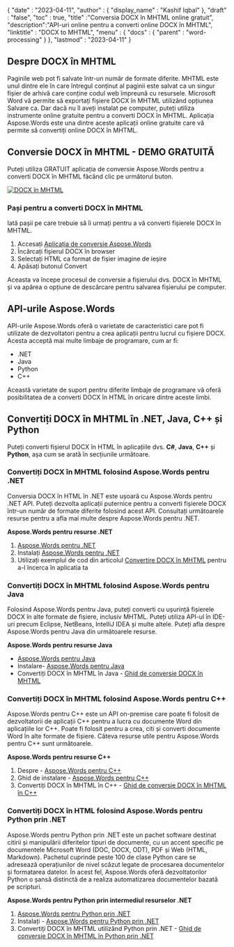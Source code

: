 {
  "date" : "2023-04-11",
  "author" : {
    "display_name" : "Kashif Iqbal"
},
  "draft" : "false",
  "toc" : true,
  "title" :"Conversia DOCX în MHTML online gratuit",
  "description":"API-uri online pentru a converti online DOCX în MHTML",
  "linktitle" : "DOCX to MHTML",
  "menu" : {
    "docs" : {
      "parent" : "word-processing"
}
},
  "lastmod" : "2023-04-11"
}

## Despre DOCX în MHTML

Paginile web pot fi salvate într-un număr de formate diferite. MHTML este unul dintre ele în care întregul conținut al paginii este salvat ca un singur fișier de arhivă care conține codul web împreună cu resursele. Microsoft Word vă permite să exportați fișiere DOCX în MHTML utilizând opțiunea Salvare ca. Dar dacă nu îl aveți instalat pe computer, puteți utiliza instrumente online gratuite pentru a converti DOCX în MHTML. Aplicația Aspose.Words este una dintre aceste aplicații online gratuite care vă permite să convertiți online DOCX în MHTML.

## Conversie DOCX în MHTML - DEMO GRATUITĂ

Puteți utiliza GRATUIT aplicația de conversie Aspose.Words pentru a converti DOCX în MHTML făcând clic pe următorul buton.

[![DOCX în MHTML](../docx-to-mhtml.png?width=120px&height=60px)](https://products.aspose.app/words/conversion/docx-to-mhtml)

### Pași pentru a converti DOCX în MHTML
Iată pașii pe care trebuie să îi urmați pentru a vă converti fișierele DOCX în MHTML.

1. Accesați [Aplicația de conversie Aspose.Words](https://products.aspose.app/words/conversion/docx-to-mhtml)
1. Încărcați fișierul DOCX în browser
1. Selectați HTML ca format de fișier imagine de ieșire
1. Apăsați butonul Convert

Aceasta va începe procesul de conversie a fișierului dvs. DOCX în MHTML și va apărea o opțiune de descărcare pentru salvarea fișierului pe computer.

## API-urile Aspose.Words

API-urile Aspose.Words oferă o varietate de caracteristici care pot fi utilizate de dezvoltatori pentru a crea aplicații pentru lucrul cu fișiere DOCX. Acesta acceptă mai multe limbaje de programare, cum ar fi:

* .NET
* Java
* Python
* C++

Această varietate de suport pentru diferite limbaje de programare vă oferă posibilitatea de a converti DOCX în HTML în oricare dintre aceste limbi.

## Convertiți DOCX în MHTML în .NET, Java, C++ și Python

Puteți converti fișierul DOCX în HTML în aplicațiile dvs. **C#**, **Java**, **C++** și **Python**, așa cum se arată în secțiunile următoare.

### Convertiți DOCX în MHTML folosind Aspose.Words pentru .NET

Conversia DOCX în HTML în .NET este ușoară cu Aspose.Words pentru .NET API. Puteți dezvolta aplicații puternice pentru a converti fișierele DOCX într-un număr de formate diferite folosind acest API. Consultați următoarele resurse pentru a afla mai multe despre Aspose.Words pentru .NET.

**Aspose.Words pentru resurse .NET**

1. [Aspose.Words pentru .NET](https://products.aspose.com/words/net/)
1. Instalați [Aspose.Words pentru .NET](https://docs.aspose.com/words/net/installation/)
1. Utilizați exemplul de cod din articolul [Convertire DOCX în MHTML](https://docs.aspose.com/words/net/convert-a-document-to-html-mhtml-or-epub/) pentru a-l încerca în aplicatia ta

### Convertiți DOCX în MHTML folosind Aspose.Words pentru Java

Folosind Aspose.Words pentru Java, puteți converti cu ușurință fișierele DOCX în alte formate de fișiere, inclusiv MHTML. Puteți utiliza API-ul în IDE-uri precum Eclipse, NetBeans, IntelliJ IDEA și multe altele. Puteți afla despre Aspose.Words pentru Java din următoarele resurse.

**Aspose.Words pentru resurse Java**

* [Aspose.Words pentru Java](https://products.aspose.com/words/java/)
* Instalare- [Aspose.Words pentru Java](https://docs.aspose.com/words/java/installation/)
* Convertiți DOCX în MHTML în Java - [Ghid de conversie DOCX în MHTML](https://docs.aspose.com/words/java/convert-a-document-to-html-mhtml-or-epub/)

### Convertiți DOCX în MHTML folosind Aspose.Words pentru C++

Aspose.Words pentru C++ este un API on-premise care poate fi folosit de dezvoltatorii de aplicații C++ pentru a lucra cu documente Word din aplicațiile lor C++. Poate fi folosit pentru a crea, citi și converti documente Word în alte formate de fișiere. Câteva resurse utile pentru Aspose.Words pentru C++ sunt următoarele.

**Aspose.Words pentru resurse C++**

1. Despre - [Aspose.Words pentru C++](https://products.aspose.com/words/cpp/)
1. Ghid de instalare - [Aspose.Words pentru C++](https://docs.aspose.com/words/cpp/installation/)
1. Convertiți DOCX în MHTML în C++ - [Ghid de conversie DOCX în MHTML în C++](https://docs.aspose.com/words/cpp/convert-a-document-to-html-mhtml-or-epub/)

### Convertiți DOCX în HTML folosind Aspose.Words pentru Python prin .NET

Aspose.Words pentru Python prin .NET este un pachet software destinat citirii și manipulării diferitelor tipuri de documente, cu un accent specific pe documentele Microsoft Word (DOC, DOCX, ODT), PDF și Web (HTML, Markdown). Pachetul cuprinde peste 100 de clase Python care se adresează operațiunilor de nivel scăzut legate de procesarea documentelor și formatarea datelor. În acest fel, Aspose.Words oferă dezvoltatorilor Python o șansă distinctă de a realiza automatizarea documentelor bazată pe scripturi.

**Aspose.Words pentru Python prin intermediul resurselor .NET**

1. [Aspose.Words pentru Python prin .NET](https://products.aspose.com/words/python-net/)
1. Instalați - [Aspose.Words pentru Python prin .NET](https://releases.aspose.com/words/python/)
1. Convertiți DOCX în MHTML utilizând Python prin .NET - [Ghid de conversie DOCX în MHTML în Python prin .NET](https://docs.aspose.com/words/python-net/convert-a-document-to-html-mhtml-or-epub/)

